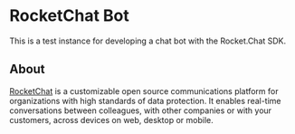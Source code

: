 # RocketChat Bot

This is a test instance for developing a chat bot with the Rocket.Chat SDK.

## About
[RocketChat](https://github.com/RocketChat/Rocket.Chat.GitHub.Bot) is a customizable open source communications platform for organizations with high standards of data protection. It enables real-time conversations between colleagues, with other companies or with your customers, across devices on web, desktop or mobile.

 
